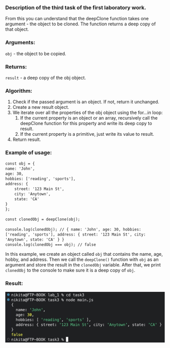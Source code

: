 ### Description of the third task of the first laboratory work. 

From this you can understand that the deepClone function takes one argument - the object to be cloned. The function returns a deep copy of that object.

### Arguments:

`obj` - the object to be copied.

### Returns:

`result` - a deep copy of the obj object.

### Algorithm:

1. Check if the passed argument is an object. If not, return it unchanged.
2. Create a new result object.
3. We iterate over all the properties of the obj object using the for...in loop:
    1. If the current property is an object or an array, recursively call the deepClone function for this property and write its deep copy to result.
    2. If the current property is a primitive, just write its value to result.
4. Return result.

### Example of usage:

    const obj = {
    name: 'John',
    age: 30,
    hobbies: ['reading', 'sports'],
    address: {
        street: '123 Main St',
        city: 'Anytown',
        state: 'CA'
    }
    };

    const clonedObj = deepClone(obj);

    console.log(clonedObj); // { name: 'John', age: 30, hobbies: ['reading', 'sports'], address: { street: '123 Main St', city: 'Anytown', state: 'CA' } }
    console.log(clonedObj === obj); // false

In this example, we create an object called `obj` that contains the name, age, hobby, and address. Then we call the `deepClone()` function with `obj` as an argument and store the result in the `clonedObj` variable. After that, we print `clonedObj` to the console to make sure it is a deep copy of `obj`.

### Result:
![Result of deep cloning](/lab_1/images/result_of_deep_cloning.jpeg)